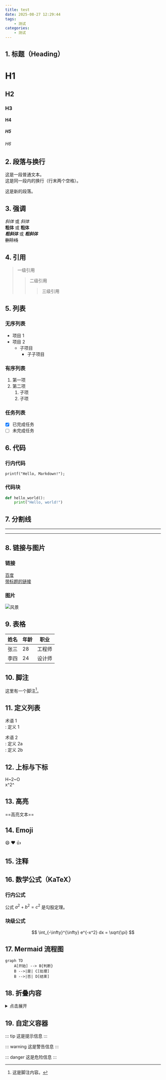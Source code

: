 ```yaml
---
title: test
date: 2025-08-27 12:29:44
tags:
    - 测试
categories:
    - 测试
---
```


## 1. 标题（Heading）
# H1
## H2
### H3
#### H4
##### H5
###### H6

## 2. 段落与换行
这是一段普通文本。  
这是同一段内的换行（行末两个空格）。  

这是新的段落。

## 3. 强调
*斜体* 或 _斜体_  
**粗体** 或 __粗体__  
***粗斜体*** 或 ___粗斜体___  
~~删除线~~

## 4. 引用
> 一级引用  
>> 二级引用  
>>> 三级引用

## 5. 列表
### 无序列表
- 项目 1
- 项目 2
  - 子项目
    - 子子项目

### 有序列表
1. 第一项
2. 第二项
   1. 子项
   2. 子项

### 任务列表
- [x] 已完成任务
- [ ] 未完成任务

## 6. 代码
### 行内代码
`printf("Hello, Markdown!");`

### 代码块
```python
def hello_world():
    print("Hello, world!")
```

## 7. 分割线
---
***

## 8. 链接与图片
### 链接
[百度](https://www.baidu.com)  
[带标题的链接](https://www.github.com "GitHub")

### 图片
![风景](https://via.placeholder.com/300x200)

## 9. 表格
| 姓名 | 年龄 | 职业 |
| --- | --- | --- |
| 张三 | 28 | 工程师 |
| 李四 | 24 | 设计师 |

## 10. 脚注
这里有一个脚注[^1]。

[^1]: 这是脚注内容。

## 11. 定义列表
术语 1  
: 定义 1

术语 2  
: 定义 2a  
: 定义 2b

## 12. 上标与下标
H~2~O  
x^2^

## 13. 高亮
==高亮文本==

## 14. Emoji
:smile: :heart: :thumbsup:

## 15. 注释
<!-- 这是注释，不会显示 -->

## 16. 数学公式（KaTeX）
### 行内公式
公式 $a^2 + b^2 = c^2$ 是勾股定理。

### 块级公式
$$
\int_{-\infty}^{\infty} e^{-x^2} dx = \sqrt{\pi}
$$

## 17. Mermaid 流程图
```mermaid
graph TD
    A[开始] --> B{判断}
    B -->|是| C[处理]
    B -->|否| D[结束]
```

## 18. 折叠内容
<details>
  <summary>点击展开</summary>
  这里是折叠内容。
</details>

## 19. 自定义容器
::: tip
这是提示信息
:::

::: warning
这是警告信息
:::

::: danger
这是危险信息
:::